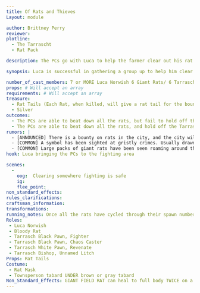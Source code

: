 ```yaml
---
title: Of Rats and Thieves
Layout: module

author: Brittney Perry
reviewer: 
plotline: 
  - The Tarrascht
  - Rat Pack

description: The PCs go with Luca to help the farmer clear out his rat infestation. They are set upon by the Tarrasch after the rats are killed.

synopsis: Luca is successful in gathering a group up to help him clear the land of Giant Field Rats for the farmer. After the rats are cleared, the PCs are set upon by the Tarrasch and are beaten down, robbed, one is abducted [optional], and left on the field.

number_of_cast_members: 7 or MORE Luca Norwish 6 Giant Rats/ 6 Tarrasch Pawns
props: # Will accept an array
requirements: # Will accept an array
treasure: 
  - Rat Tails (Each Rat, when killed, will give a rat tail for the bounty. These are in game items.)
  - Silver 
outcomes: 
  - The PCs are able to beat down all the rats, but fail to hold off the Tarrasch. They are robbed and left in the field. One is abducted. The symbol is left at the scene on the back of a PC's hand or forehead
  - The PCs are able to beat down all the rats, and hold off the Tarrasch. The symbol is not left on a PC.# Will accept a list
rumors: |
  - [ANNOUNCED] There is a bounty on rats in the city, and the city will pay one silver for every  rat tail harvested.
  - [COMMON] A symbol has been sighted at gristly crimes. Usually drawn in blood on the forehead of the slain and tortured, it has been likened to a shepherd's crook.
  - [COMMON] Large packs of giant rats have been seen roaming around the city. They are drawn by garbage and decay, and are large enough colonies to cause a problem for lone or small groups of travelers.
hook: Luca bringing the PCs to the fighting area

scenes: 
  - 
    oog:  Clearing somewhere fighting is safe
    ig: 
    flee_point: 
non_standard_effects: 
rules_clarifications: 
craftsman_information: 
transformations: 
running_notes: Once all the rats have cycled through their spawn number, they should remove their masks and top tabards and gather at the trail head. The Tarrasch should try to beat down the PCs. Once the PCs are beat down, they should be searched for magic items and [whatever plot deems appropriate]. These items are put in the Tarrasch Chest if it hasn't been found. Luca is abducted once everyone is down OPTIONAL- A PC is abducted along with Luca, and taken to a black site.
Roles:
 - Luca Norwish
 - Bloody Rat
 - Tarrasch Black Pawn, Fighter
 - Tarrasch Black Pawn, Chaos Caster
 - Tarrasch White Pawn, Revenate
 - Tarrasch Bishop, Unnamed Litch
Props: Rat Tails
Costume: 
 - Rat Mask
 - Townsperson tabard UNDER brown or gray tabard
Non_Standard_Effects: GIANT FIELD RAT can heal to full body TWICE on a TEN count [One I feed, Two I feed, etc.]
---
```


## 




​	










